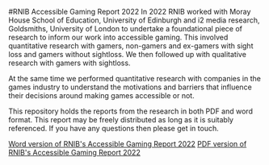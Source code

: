 #RNIB Accessible Gaming Report 2022
In 2022 RNIB worked with Moray House School of Education, University of Edinburgh and i2 media research, Goldsmiths, University of London to undertake a foundational piece of research to inform our work into accessible gaming. This involved quantitative research with gamers, non-gamers and ex-gamers with sight loss and gamers without sightloss. We then followed up with qualitative research with gamers with sightloss.

At the same time we performed quantitative research with companies in the games industry to understand the motivations and barriers that influence their decisions around making games accessible or not.

This repository holds the reports from the research in both PDF and word format. This report may be freely distributed as long as it is suitably referenced. If you have any questions then please get in touch.

[Word version of RNIB's Accessible Gaming Report 2022](https://github.com/RNIB-MediaAndCulture/AccessibleGamingReport/blob/main/RNIB%20Accessible%20Gaming%20Report_final_copy_sharing%20externally.docx)
[PDF version of RNIB's Accessible Gaming Report 2022](https://github.com/RNIB-MediaAndCulture/AccessibleGamingReport/blob/main/RNIB%20Accessible%20Gaming%20Report_final_copy_sharing%20externally.pdf)
